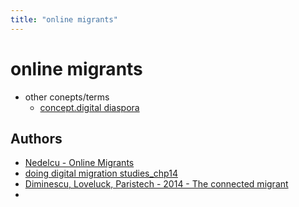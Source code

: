 ```yaml
---
title: "online migrants"
---
```


# online migrants
- other conepts/terms
	- [concept.digital diaspora](008.Theories%20and%20Concepts/concept.digital%20diaspora.md)

## Authors
- [Nedelcu - Online Migrants](002.Literature%20Notes/Nedelcu%20-%20Online%20Migrants.md)
- [doing digital migration studies_chp14](002.Literature%20Notes/doing%20digital%20migration%20studies_chp14.md)
- [Diminescu, Loveluck, Paristech - 2014 - The connected migrant](002.Literature%20Notes/Diminescu,%20Loveluck,%20Paristech%20-%202014%20-%20The%20connected%20migrant.md)
- 
###